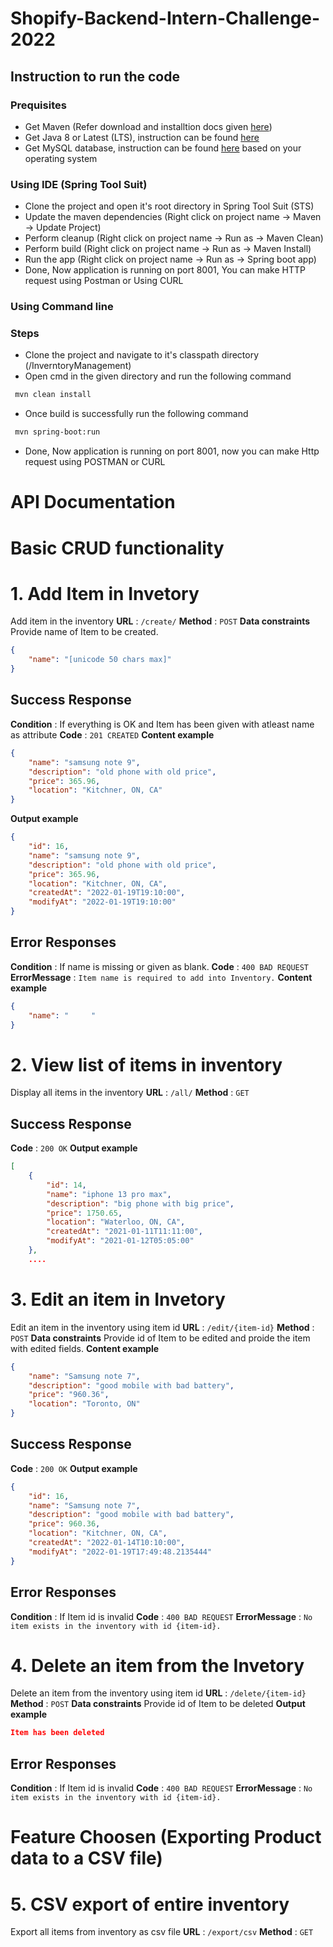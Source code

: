 # Shopify-Backend-Intern-Challenge-2022

## Instruction to run the code

### Prequisites
- Get Maven (Refer download and installtion docs given [here](https://maven.apache.org/))
- Get Java 8 or Latest (LTS), instruction can be found [here](https://adoptopenjdk.net/)
- Get MySQL database, instruction can be found [here](https://dev.mysql.com/downloads/) based on your operating system

### Using IDE (Spring Tool Suit)
- Clone the project and open it's root directory in Spring Tool Suit (STS)
- Update the maven dependencies (Right click on project name -> Maven -> Update Project)
- Perform cleanup (Right click on project name -> Run as -> Maven Clean)
- Perform build (Right click on project name -> Run as -> Maven Install) 
- Run the app (Right click on project name -> Run as -> Spring boot app)
- Done, Now application is running on port 8001, You can make HTTP request using Postman or Using CURL

### Using Command line
### Steps
- Clone the project and navigate to it's classpath directory (/InverntoryManagement)
- Open cmd in the given directory and run the following command
```sh
 mvn clean install
 ```
- Once build is successfully run the following command
```sh
 mvn spring-boot:run
 ```
- Done, Now application is running on port 8001, now you can make Http request using POSTMAN or CURL


# API Documentation
# Basic CRUD functionality
# 1. Add Item in Invetory
Add item in the inventory
**URL** : `/create/`
**Method** : `POST`
**Data constraints**
Provide name of Item to be created.
```json
{
    "name": "[unicode 50 chars max]"
}
```
## Success Response
**Condition** : If everything is OK and Item has been given with atleast name as attribute
**Code** : `201 CREATED`
**Content example**
```json
{
    "name": "samsung note 9",
    "description": "old phone with old price",
    "price": 365.96,
    "location": "Kitchner, ON, CA"
}
```
**Output example**
```json
{
    "id": 16,
    "name": "samsung note 9",
    "description": "old phone with old price",
    "price": 365.96,
    "location": "Kitchner, ON, CA",
    "createdAt": "2022-01-19T19:10:00",
    "modifyAt": "2022-01-19T19:10:00"
}
```
## Error Responses
**Condition** : If name is missing or given as blank.
**Code** : `400 BAD REQUEST`
**ErrorMessage** : `Item name is required to add into Inventory.`
**Content example**
```json
{
	"name": "     "
}
```
# 2. View list of items in inventory
Display all items in the inventory
**URL** : `/all/`
**Method** : `GET`
## Success Response
**Code** : `200 OK`
**Output example**
```json
[
    {
        "id": 14,
        "name": "iphone 13 pro max",
        "description": "big phone with big price",
        "price": 1750.65,
        "location": "Waterloo, ON, CA",
        "createdAt": "2021-01-11T11:11:00",
        "modifyAt": "2021-01-12T05:05:00"
    },
    ....
```

# 3. Edit an item in Invetory
Edit an item in the inventory using item id
**URL** : `/edit/{item-id}`
**Method** : `POST`
**Data constraints**
Provide id of Item to be edited and proide the item with edited fields.
**Content example**
```json
{
	"name": "Samsung note 7",
	"description": "good mobile with bad battery",
	"price": "960.36",
	"location": "Toronto, ON"
}
```
## Success Response
**Code** : `200 OK`
**Output example**
```json
{
    "id": 16,
    "name": "Samsung note 7",
    "description": "good mobile with bad battery",
    "price": 960.36,
    "location": "Kitchner, ON, CA",
    "createdAt": "2022-01-14T10:10:00",
    "modifyAt": "2022-01-19T17:49:48.2135444"
}
```
## Error Responses
**Condition** : If Item id is invalid
**Code** : `400 BAD REQUEST`
**ErrorMessage** : `No item exists in the inventory with id {item-id}.`


# 4. Delete an item from the Invetory
Delete an item from the inventory using item id
**URL** : `/delete/{item-id}`
**Method** : `POST`
**Data constraints**
Provide id of Item to be deleted
**Output example**
```json
Item has been deleted
```
## Error Responses
**Condition** : If Item id is invalid
**Code** : `400 BAD REQUEST`
**ErrorMessage** : `No item exists in the inventory with id {item-id}.`

# Feature Choosen (Exporting Product data to a CSV file)
# 5. CSV export of entire inventory
Export all items from inventory as csv file
**URL** : `/export/csv`
**Method** : `GET`

